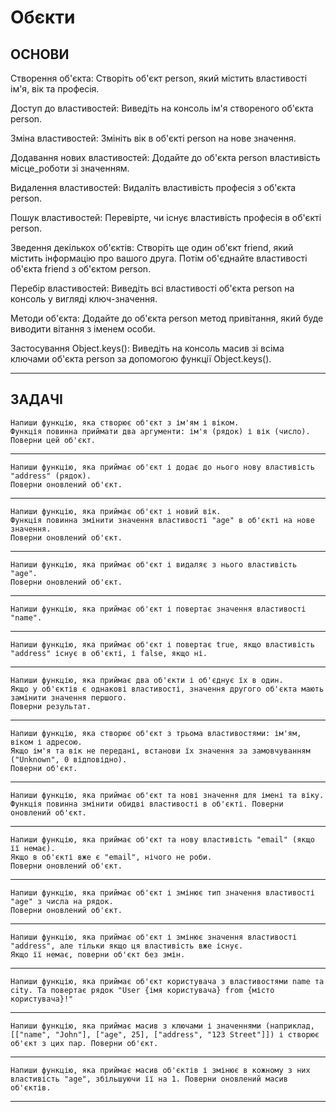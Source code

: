 # Обєкти

## ОСНОВИ

Створення об'єкта: Створіть об'єкт person, який містить властивості ім'я, вік та
професія.

Доступ до властивостей: Виведіть на консоль ім'я створеного об'єкта person.

Зміна властивостей: Змініть вік в об'єкті person на нове значення.

Додавання нових властивостей: Додайте до об'єкта person властивість місце_роботи
зі значенням.

Видалення властивостей: Видаліть властивість професія з об'єкта person.

Пошук властивостей: Перевірте, чи існує властивість професія в об'єкті person.

Зведення декількох об'єктів: Створіть ще один об'єкт friend, який містить
інформацію про вашого друга. Потім об'єднайте властивості об'єкта friend з
об'єктом person.

Перебір властивостей: Виведіть всі властивості об'єкта person на консоль у
вигляді ключ-значення.

Методи об'єкта: Додайте до об'єкта person метод привітання, який буде виводити
вітання з іменем особи.

Застосування Object.keys(): Виведіть на консоль масив зі всіма ключами об'єкта
person за допомогою функції Object.keys().

---

## ЗАДАЧІ

```
Напиши функцію, яка створює об'єкт з ім'ям і віком.
Функція повинна приймати два аргументи: ім'я (рядок) і вік (число).
Поверни цей об'єкт.
```

---

```
Напиши функцію, яка приймає об'єкт і додає до нього нову властивість "address" (рядок).
Поверни оновлений об'єкт.
```

---

```
Напиши функцію, яка приймає об'єкт і новий вік.
Функція повинна змінити значення властивості "age" в об'єкті на нове значення.
Поверни оновлений об'єкт.
```

---

```
Напиши функцію, яка приймає об'єкт і видаляє з нього властивість "age".
Поверни оновлений об'єкт.
```

---

```
Напиши функцію, яка приймає об'єкт і повертає значення властивості "name".
```

---

```
Напиши функцію, яка приймає об'єкт і повертає true, якщо властивість "address" існує в об'єкті, і false, якщо ні.
```

---

```
Напиши функцію, яка приймає два об'єкти і об'єднує їх в один.
Якщо у об'єктів є однакові властивості, значення другого об'єкта мають замінити значення першого.
Поверни результат.
```

---

```
Напиши функцію, яка створює об'єкт з трьома властивостями: ім'ям, віком і адресою.
Якщо ім'я та вік не передані, встанови їх значення за замовчуванням ("Unknown", 0 відповідно).
Поверни об'єкт.
```

---

```
Напиши функцію, яка приймає об'єкт та нові значення для імені та віку. Функція повинна змінити обидві властивості в об'єкті. Поверни оновлений об'єкт.
```

---

```
Напиши функцію, яка приймає об'єкт та нову властивість "email" (якщо її немає).
Якщо в об'єкті вже є "email", нічого не роби.
Поверни оновлений об'єкт.
```

---

```
Напиши функцію, яка приймає об'єкт і змінює тип значення властивості "age" з числа на рядок.
Поверни оновлений об'єкт.
```

---

```
Напиши функцію, яка приймає об'єкт і змінює значення властивості "address", але тільки якщо ця властивість вже існує.
Якщо її немає, поверни об'єкт без змін.
```

---

```
Напиши функцію, яка приймає об'єкт користувача з властивостями name та сity. Та повертає рядок "User {імя користувача} from {місто користувача}!"
```

---

```
Напиши функцію, яка приймає масив з ключами і значеннями (наприклад, [["name", "John"], ["age", 25], ["address", "123 Street"]]) і створює об'єкт з цих пар. Поверни об'єкт.
```

---

```
Напиши функцію, яка приймає масив об'єктів і змінює в кожному з них властивість "age", збільшуючи її на 1. Поверни оновлений масив об'єктів.
```

---
